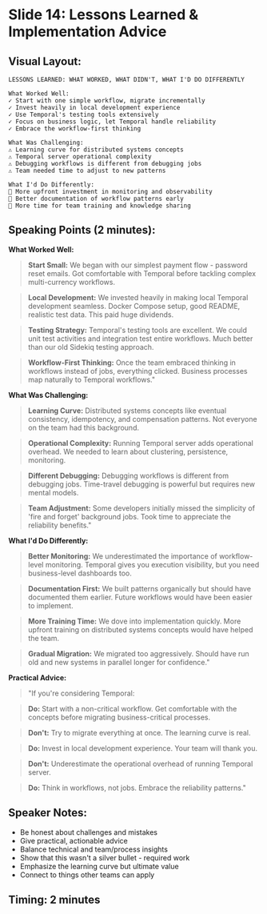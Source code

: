 # Slide 14: Lessons Learned & Implementation Advice

## Visual Layout:
```
LESSONS LEARNED: WHAT WORKED, WHAT DIDN'T, WHAT I'D DO DIFFERENTLY

What Worked Well:
✓ Start with one simple workflow, migrate incrementally
✓ Invest heavily in local development experience  
✓ Use Temporal's testing tools extensively
✓ Focus on business logic, let Temporal handle reliability
✓ Embrace the workflow-first thinking

What Was Challenging:
⚠ Learning curve for distributed systems concepts
⚠ Temporal server operational complexity
⚠ Debugging workflows is different from debugging jobs
⚠ Team needed time to adjust to new patterns

What I'd Do Differently:
🔄 More upfront investment in monitoring and observability
🔄 Better documentation of workflow patterns early
🔄 More time for team training and knowledge sharing
```

## Speaking Points (2 minutes):

**What Worked Well:**

> **Start Small:** We began with our simplest payment flow - password reset emails. Got comfortable with Temporal before tackling complex multi-currency workflows.

> **Local Development:** We invested heavily in making local Temporal development seamless. Docker Compose setup, good README, realistic test data. This paid huge dividends.

> **Testing Strategy:** Temporal's testing tools are excellent. We could unit test activities and integration test entire workflows. Much better than our old Sidekiq testing approach.

> **Workflow-First Thinking:** Once the team embraced thinking in workflows instead of jobs, everything clicked. Business processes map naturally to Temporal workflows."

**What Was Challenging:**

> **Learning Curve:** Distributed systems concepts like eventual consistency, idempotency, and compensation patterns. Not everyone on the team had this background.

> **Operational Complexity:** Running Temporal server adds operational overhead. We needed to learn about clustering, persistence, monitoring.

> **Different Debugging:** Debugging workflows is different from debugging jobs. Time-travel debugging is powerful but requires new mental models.

> **Team Adjustment:** Some developers initially missed the simplicity of 'fire and forget' background jobs. Took time to appreciate the reliability benefits."

**What I'd Do Differently:**

> **Better Monitoring:** We underestimated the importance of workflow-level monitoring. Temporal gives you execution visibility, but you need business-level dashboards too.

> **Documentation First:** We built patterns organically but should have documented them earlier. Future workflows would have been easier to implement.

> **More Training Time:** We dove into implementation quickly. More upfront training on distributed systems concepts would have helped the team.

> **Gradual Migration:** We migrated too aggressively. Should have run old and new systems in parallel longer for confidence."

**Practical Advice:**

> "If you're considering Temporal:

> **Do:** Start with a non-critical workflow. Get comfortable with the concepts before migrating business-critical processes.

> **Don't:** Try to migrate everything at once. The learning curve is real.

> **Do:** Invest in local development experience. Your team will thank you.

> **Don't:** Underestimate the operational overhead of running Temporal server.

> **Do:** Think in workflows, not jobs. Embrace the reliability patterns."

## Speaker Notes:
- Be honest about challenges and mistakes
- Give practical, actionable advice
- Balance technical and team/process insights
- Show that this wasn't a silver bullet - required work
- Emphasize the learning curve but ultimate value
- Connect to things other teams can apply

## Timing: 2 minutes